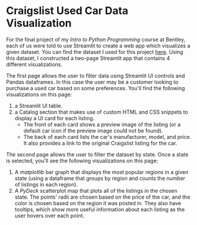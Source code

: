 # Craigslist Used Car Data Visualization
For the final project of my *Intro to Python Programming* course at Bentley, each of us were told to use Streamlit to create a web app which visualizes a given dataset. You can find the dataset I used for this project <a href="https://www.kaggle.com/austinreese/craigslist-carstrucks-data" target="_blank">here</a>. Using this dataset, I constructed a two-page Streamlit app that contains 4 different visualizations.

  
<p style="text-indent: 0px">The first page allows the user to filter data using Streamlit UI controls and Pandas dataframes. In this case the user may be a customer looking to purchase a used car based on some preferences. You'll find the following visualizations on this page:</p>

1. a Streamlit UI table.
2. a Catalog section that makes use of custom HTML and CSS snippets to display a UI card for each listing.
    - The front of each card shows a preview image of the listing (or a default car icon if the preview image could not be found).
    - The back of each card lists the car's manufacturer, model, and price. It also provides a link to the original Craigslist listing for the car.

<p></p>
  
<p style="text-indent: 0px">The second page allows the user to filter the dataset by state. Once a state is selected, you'll see the following visualizations on this page:</p>

1. A *matplotlib* bar graph that displays the most popular regions in a given state (using a dataframe that groups by region and counts the number of listings in each region).
2. A *PyDeck* scatterplot map that plots all of the listings in the chosen state. The points' radii are chosen based on the price of the car, and the color is chosen based on the region it was posted in. They also have tooltips, which show more useful information about each listing as the user hovers over each point.
